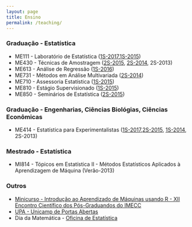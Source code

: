 ```yaml
---
layout: page
title: Ensino
permalink: /teaching/
---
```


### Graduação - Estatística

  +  ME111 - Laboratório de Estatística ([1S-2017](http://me111-unicamp.github.io/),[1S-2015](http://www.ggte.unicamp.br/moodle/course/info.php?id=593))
  +  ME430 - Técnicas de Amostragem ([2S-2015](http://samarafk.github.io/ME430/), [2S-2014](http://www.ggte.unicamp.br/moodle/course/view.php?id=463), 2S-2013)
  +  ME613 - Análise de Regressão ([1S-2016](http://me613-unicamp.github.io/))
  +  ME731 - Métodos em Análise Multivariada ([2S-2014](http://www.ggte.unicamp.br/moodle/course/view.php?id=459))
  +  ME710 - Assessoria Estatística ([1S-2015](http://www.ggte.unicamp.br/moodle/course/view.php?id=594))
  +  ME810 - Estágio Supervisionado ([1S-2015](http://www.ggte.unicamp.br/moodle/course/view.php?id=595))
  +  ME850 - Seminários de Estatística ([2S-2015](http://www.ggte.unicamp.br/eam/course/view.php?id=1514))


### Graduação - Engenharias, Ciências Biológias, Ciências Econômicas

  + ME414 - Estatística para Experimentalistas ([1S-2017](http://me414-unicamp.github.io/),[2S-2015](http://samarafk.github.io/ME414/), [1S-2014](http://www.ggte.unicamp.br/moodle/enrol/index.php?id=369), 2S-2013)


### Mestrado - Estatística

  + MI814 - Tópicos em Estatística II - Métodos Estatísticos Aplicados à Aprendizagem de Máquina (Verão-2013)
  
### Outros

   + [Minicurso - Introdução ao Aprendizado de Máquinas usando R - XII Encontro Científico dos Pós-Graduandos do IMECC ](https://drive.google.com/open?id=0Bw8jARg9fR8NM0JPeWZUOE81WUE)
   + [UPA - Unicamp de Portas Abertas](http://samarafk.github.io/UPA/)
   + Dia da Matemática - [Oficina de Estatística](https://github.com/samarafk/DiaDaMatematica/raw/master/2017/slides/slides_dia_da_matematica_2017.pdf)
   

